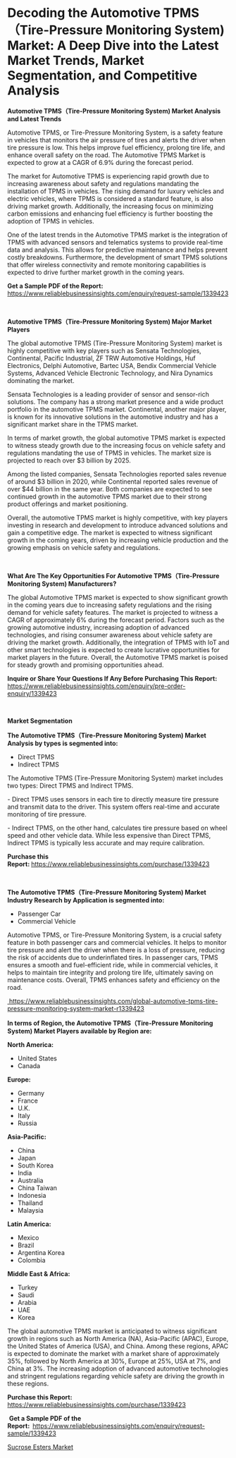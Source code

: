 <p><h1>Decoding the Automotive TPMS（Tire-Pressure Monitoring System) Market: A Deep Dive into the Latest Market Trends, Market Segmentation, and Competitive Analysis</h1></p><p><strong>Automotive TPMS（Tire-Pressure Monitoring System) Market Analysis and Latest Trends</strong></p>
<p><p>Automotive TPMS, or Tire-Pressure Monitoring System, is a safety feature in vehicles that monitors the air pressure of tires and alerts the driver when tire pressure is low. This helps improve fuel efficiency, prolong tire life, and enhance overall safety on the road. The Automotive TPMS Market is expected to grow at a CAGR of 6.9% during the forecast period.</p><p>The market for Automotive TPMS is experiencing rapid growth due to increasing awareness about safety and regulations mandating the installation of TPMS in vehicles. The rising demand for luxury vehicles and electric vehicles, where TPMS is considered a standard feature, is also driving market growth. Additionally, the increasing focus on minimizing carbon emissions and enhancing fuel efficiency is further boosting the adoption of TPMS in vehicles.</p><p>One of the latest trends in the Automotive TPMS market is the integration of TPMS with advanced sensors and telematics systems to provide real-time data and analysis. This allows for predictive maintenance and helps prevent costly breakdowns. Furthermore, the development of smart TPMS solutions that offer wireless connectivity and remote monitoring capabilities is expected to drive further market growth in the coming years.</p></p>
<p><strong>Get a Sample PDF of the Report:&nbsp;</strong> <a href="https://www.reliablebusinessinsights.com/enquiry/request-sample/1339423">https://www.reliablebusinessinsights.com/enquiry/request-sample/1339423</a></p>
<p>&nbsp;</p>
<p><strong>Automotive TPMS（Tire-Pressure Monitoring System) Major Market Players</strong></p>
<p><p>The global automotive TPMS (Tire-Pressure Monitoring System) market is highly competitive with key players such as Sensata Technologies, Continental, Pacific Industrial, ZF TRW Automotive Holdings, Huf Electronics, Delphi Automotive, Bartec USA, Bendix Commercial Vehicle Systems, Advanced Vehicle Electronic Technology, and Nira Dynamics dominating the market.</p><p>Sensata Technologies is a leading provider of sensor and sensor-rich solutions. The company has a strong market presence and a wide product portfolio in the automotive TPMS market. Continental, another major player, is known for its innovative solutions in the automotive industry and has a significant market share in the TPMS market.</p><p>In terms of market growth, the global automotive TPMS market is expected to witness steady growth due to the increasing focus on vehicle safety and regulations mandating the use of TPMS in vehicles. The market size is projected to reach over $3 billion by 2025.</p><p>Among the listed companies, Sensata Technologies reported sales revenue of around $3 billion in 2020, while Continental reported sales revenue of over $44 billion in the same year. Both companies are expected to see continued growth in the automotive TPMS market due to their strong product offerings and market positioning.</p><p>Overall, the automotive TPMS market is highly competitive, with key players investing in research and development to introduce advanced solutions and gain a competitive edge. The market is expected to witness significant growth in the coming years, driven by increasing vehicle production and the growing emphasis on vehicle safety and regulations.</p></p>
<p>&nbsp;</p>
<p><strong>What Are The Key Opportunities For Automotive TPMS（Tire-Pressure Monitoring System) Manufacturers?</strong></p>
<p><p>The global Automotive TPMS market is expected to show significant growth in the coming years due to increasing safety regulations and the rising demand for vehicle safety features. The market is projected to witness a CAGR of approximately 6% during the forecast period. Factors such as the growing automotive industry, increasing adoption of advanced technologies, and rising consumer awareness about vehicle safety are driving the market growth. Additionally, the integration of TPMS with IoT and other smart technologies is expected to create lucrative opportunities for market players in the future. Overall, the Automotive TPMS market is poised for steady growth and promising opportunities ahead.</p></p>
<p><strong>Inquire or Share Your Questions If Any Before Purchasing This Report:</strong> <a href="https://www.reliablebusinessinsights.com/enquiry/pre-order-enquiry/1339423">https://www.reliablebusinessinsights.com/enquiry/pre-order-enquiry/1339423</a></p>
<p>&nbsp;</p>
<p><strong>Market Segmentation</strong></p>
<p><strong>The Automotive TPMS（Tire-Pressure Monitoring System) Market Analysis by types is segmented into:</strong></p>
<p><ul><li>Direct TPMS</li><li>Indirect TPMS</li></ul></p>
<p><p>The Automotive TPMS (Tire-Pressure Monitoring System) market includes two types: Direct TPMS and Indirect TPMS. </p><p>- Direct TPMS uses sensors in each tire to directly measure tire pressure and transmit data to the driver. This system offers real-time and accurate monitoring of tire pressure.</p><p>- Indirect TPMS, on the other hand, calculates tire pressure based on wheel speed and other vehicle data. While less expensive than Direct TPMS, Indirect TPMS is typically less accurate and may require calibration.</p></p>
<p><strong>Purchase this Report:&nbsp;</strong><a href="https://www.reliablebusinessinsights.com/purchase/1339423">https://www.reliablebusinessinsights.com/purchase/1339423</a></p>
<p>&nbsp;</p>
<p><strong>The Automotive TPMS（Tire-Pressure Monitoring System) Market Industry Research by Application is segmented into:</strong></p>
<p><ul><li>Passenger Car</li><li>Commercial Vehicle</li></ul></p>
<p><p>Automotive TPMS, or Tire-Pressure Monitoring System, is a crucial safety feature in both passenger cars and commercial vehicles. It helps to monitor tire pressure and alert the driver when there is a loss of pressure, reducing the risk of accidents due to underinflated tires. In passenger cars, TPMS ensures a smooth and fuel-efficient ride, while in commercial vehicles, it helps to maintain tire integrity and prolong tire life, ultimately saving on maintenance costs. Overall, TPMS enhances safety and efficiency on the road.</p></p>
<p><a href="https://www.reliablebusinessinsights.com/global-automotive-tpms-tire-pressure-monitoring-system-market-r1339423">&nbsp;https://www.reliablebusinessinsights.com/global-automotive-tpms-tire-pressure-monitoring-system-market-r1339423</a></p>
<p><strong>In terms of Region, the Automotive TPMS（Tire-Pressure Monitoring System) Market Players available by Region are:</strong></p>
<p>
    <p> <strong> North America: </strong>
        <ul>
            <li>United States</li>
            <li>Canada</li>
        </ul>
        </p> 
    <p> <strong> Europe: </strong>
        <ul>
            <li>Germany</li>
            <li>France</li>
            <li>U.K.</li>
            <li>Italy</li>
            <li>Russia</li>
        </ul>
        </p> 
    <p> <strong> Asia-Pacific: </strong>
        <ul>
            <li>China</li>
            <li>Japan</li>
            <li>South Korea</li>
            <li>India</li>
            <li>Australia</li>
            <li>China Taiwan</li>
            <li>Indonesia</li>
            <li>Thailand</li>
            <li>Malaysia</li>
        </ul>
        </p> 
    <p> <strong> Latin America: </strong>
        <ul>
            <li>Mexico</li>
            <li>Brazil</li>
            <li>Argentina Korea</li>
            <li>Colombia</li>
        </ul>
        </p> 
    <p> <strong> Middle East & Africa: </strong>
        <ul>
            <li>Turkey</li>
            <li>Saudi</li>
            <li>Arabia</li>
            <li>UAE</li>
            <li>Korea</li>
        </ul>
    </p>
    </p>
<p><p>The global automotive TPMS market is anticipated to witness significant growth in regions such as North America (NA), Asia-Pacific (APAC), Europe, the United States of America (USA), and China. Among these regions, APAC is expected to dominate the market with a market share of approximately 35%, followed by North America at 30%, Europe at 25%, USA at 7%, and China at 3%. The increasing adoption of advanced automotive technologies and stringent regulations regarding vehicle safety are driving the growth in these regions.</p></p>
<p><strong>Purchase this Report: </strong><a href="https://www.reliablebusinessinsights.com/purchase/1339423">https://www.reliablebusinessinsights.com/purchase/1339423</a></p>
<p>&nbsp;<strong>Get a Sample PDF of the Report:&nbsp;&nbsp;</strong><a href="https://www.reliablebusinessinsights.com/enquiry/request-sample/1339423">https://www.reliablebusinessinsights.com/enquiry/request-sample/1339423</a></p>
<p><strong></strong></p>
<p><p><a href="https://issuu.com/reportprime-2/docs/sucrose-esters-market-size-2030.pptx">Sucrose Esters Market</a></p></p>